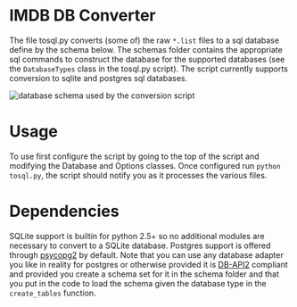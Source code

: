 # IMDB DB Converter
The file tosql.py converts (some of) the raw `*.list` files to a sql database 
define by the schema below. The schemas folder contains the appropriate 
sql commands to construct the database for the supported databases (see
the `DatabaseTypes` class in the tosql.py script). The script currently 
supports conversion to sqlite and postgres sql databases.

![database schema used by the conversion script](https://github.com/ameerkat/imdb-to-sql/raw/master/db_schema.png)

# Usage
To use first configure the script by going to the top of the script and modifying
the Database and Options classes. Once configured run `python tosql.py`, the
script should notify you as it processes the various files.

# Dependencies
SQLite support is builtin for python 2.5+ so no additional modules are necessary
to convert to a SQLite database. Postgres support is offered through [psycopg2](http://initd.org/psycopg/)
by default. Note that you can use any database adapter you like in reality
for postgres or otherwise provided it is [DB-API2](http://www.python.org/dev/peps/pep-0249/)
compliant and provided you create a schema set for it in the schema folder and
that you put in the code to load the schema given the database type in the
`create_tables` function.

